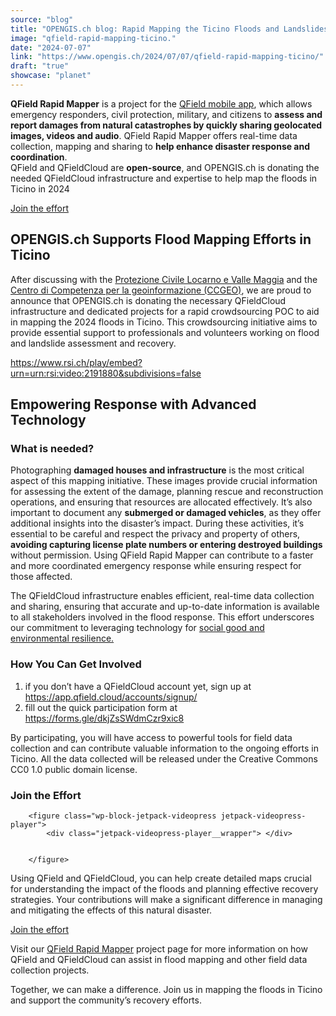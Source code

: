 ```yaml
---
source: "blog"
title: "OPENGIS.ch blog: Rapid Mapping the Ticino Floods and Landslides with QField Rapid Mapper"
image: "qfield-rapid-mapping-ticino."
date: "2024-07-07"
link: "https://www.opengis.ch/2024/07/07/qfield-rapid-mapping-ticino/"
draft: "true"
showcase: "planet"
---
```


<p><strong>QField Rapid Mapper</strong>&nbsp;is a project for the <a href="https://qfield.app" rel="noreferrer noopener" target="_blank">QField mobile app</a>, which allows emergency responders, civil protection, military, and citizens to <strong>assess and report damages from natural catastrophes by quickly sharing geolocated images, videos and audio</strong>. QField Rapid Mapper offers real-time data collection, mapping and sharing to <strong>help enhance disaster response and coordination</strong>.<br />QField&nbsp;and&nbsp;QFieldCloud&nbsp;are&nbsp;<strong>open-source</strong>, and OPENGIS.ch is donating the needed QFieldCloud infrastructure and expertise to help map the floods in Ticino in 2024</p>



<div class="wp-block-buttons has-custom-font-size has-large-font-size is-horizontal is-content-justification-center is-layout-flex wp-container-core-buttons-is-layout-1 wp-block-buttons-is-layout-flex">
<div class="wp-block-button has-custom-font-size has-medium-font-size"><a class="wp-block-button__link has-accent-background-color has-background wp-element-button" href="https://forms.gle/dkjZsSWdmCzr9xic8" rel="noreferrer noopener" target="_blank">Join the effort</a></div>
</div>



<p></p>



<h2 class="wp-block-heading">OPENGIS.ch Supports Flood Mapping Efforts in Ticino</h2>



<p>After discussing with the <a href="https://pcilocarno.ch/" rel="noreferrer noopener" target="_blank">Protezione Civile Locarno e Valle Maggia</a> and the <a href="https://www4.ti.ch/dt/sg/sai/ugeo/chi-siamo/presentazione/" rel="noreferrer noopener" target="_blank">Centro di Competenza per la geoinformazione (CCGEO)</a>, we are proud to announce that OPENGIS.ch is donating the necessary QFieldCloud infrastructure and dedicated projects for a rapid crowdsourcing POC to aid in mapping the 2024 floods in Ticino. This crowdsourcing initiative aims to provide essential support to professionals and volunteers working on flood and landslide assessment and recovery.</p>







<p><a href="https://www.rsi.ch/play/embed?urn=urn:rsi:video:2191880&amp;subdivisions=false">https://www.rsi.ch/play/embed?urn=urn:rsi:video:2191880&amp;subdivisions=false</a></p>



<h2 class="wp-block-heading">Empowering Response with Advanced Technology</h2>



<h3 class="wp-block-heading">What is needed?</h3>



<p>Photographing <strong>damaged houses and infrastructure</strong> is the most critical aspect of this mapping initiative. These images provide crucial information for assessing the extent of the damage, planning rescue and reconstruction operations, and ensuring that resources are allocated effectively. It&#8217;s also important to document any <strong>submerged or damaged vehicles</strong>, as they offer additional insights into the disaster&#8217;s impact. During these activities, it&#8217;s essential to be careful and respect the privacy and property of others, <strong>avoiding capturing license plate numbers or entering destroyed buildings</strong> without permission. Using QField Rapid Mapper can contribute to a faster and more coordinated emergency response while ensuring respect for those affected.</p>



<p>The QFieldCloud infrastructure enables efficient, real-time data collection and sharing, ensuring that accurate and up-to-date information is available to all stakeholders involved in the flood response. This effort underscores our commitment to leveraging technology for <a href="https://qfield.org/sdgs">social good and environmental resilience.</a></p>



<h3 class="wp-block-heading">How You Can Get Involved</h3>



<ol>
<li>if you don&#8217;t have a QFieldCloud account yet, sign up at <a href="https://app.qfield.cloud/accounts/signup/">https://app.qfield.cloud/accounts/signup/</a> </li>



<li>fill out the quick participation form at <a href="https://forms.gle/dkjZsSWdmCzr9xic8">https://forms.gle/dkjZsSWdmCzr9xic8</a></li>
</ol>



<p>By participating, you will have access to powerful tools for field data collection and can contribute valuable information to the ongoing efforts in Ticino. All the data collected will be released under the Creative Commons CC0 1.0 public domain license.</p>



<h3 class="wp-block-heading">Join the Effort</h3>



		<figure class="wp-block-jetpack-videopress jetpack-videopress-player">
			<div class="jetpack-videopress-player__wrapper"> </div>
			
			
		</figure>
		


<p>Using QField and QFieldCloud, you can help create detailed maps crucial for understanding the impact of the floods and planning effective recovery strategies. Your contributions will make a significant difference in managing and mitigating the effects of this natural disaster.</p>



<div class="wp-block-buttons has-custom-font-size has-large-font-size is-horizontal is-content-justification-center is-layout-flex wp-container-core-buttons-is-layout-2 wp-block-buttons-is-layout-flex">
<div class="wp-block-button has-custom-font-size has-medium-font-size"><a class="wp-block-button__link has-accent-background-color has-background wp-element-button" href="https://forms.gle/dkjZsSWdmCzr9xic8">Join the effort</a></div>
</div>



<p>Visit our <a href="https://www.opengis.ch/qfield-rapidmapper/">QField Rapid Mapper</a> project page for more information on how QField and QFieldCloud can assist in flood mapping and other field data collection projects.</p>



<p>Together, we can make a difference. Join us in mapping the floods in Ticino and support the community&#8217;s recovery efforts.</p>
